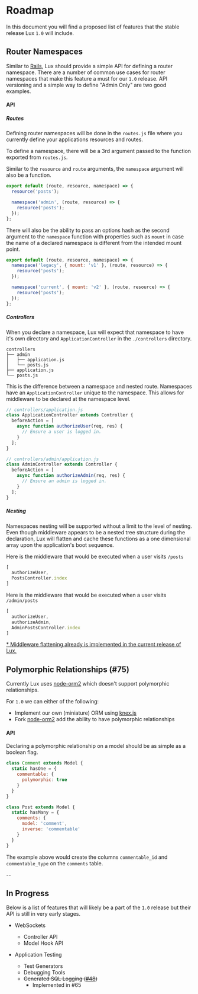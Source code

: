 # Roadmap

In this document you will find a proposed list of features that the stable
release Lux `1.0` will include.


## Router Namespaces

Similar to [Rails](http://guides.rubyonrails.org/routing.html#controller-namespaces-and-routing), Lux should provide a simple API for defining a router namespace. There are a number of common use cases for router namespaces that make this feature a must for our `1.0` release. API versioning and a simple way to define "Admin Only" are two good examples.

#### API

##### Routes

Defining router namespaces will be done in the `routes.js` file where you currently define your applications resources and routes.

To define a namespace, there will be a 3rd argument passed to the function exported from `routes.js`.

Similar to the `resource` and `route` arguments, the `namespace` argument will also be a function.

```javascript
export default (route, resource, namespace) => {
  resource('posts');

  namespace('admin', (route, resource) => {
    resource('posts');
  });
};
```

There will also be the ability to pass an options hash as the second argument to the `namespace` function with properties such as `mount` in case the name of a declared namespace is different from the intended mount point.

```javascript
export default (route, resource, namespace) => {
  namespace('legacy', { mount: 'v1' }, (route, resource) => {
    resource('posts');
  });

  namespace('current', { mount: 'v2' }, (route, resource) => {
    resource('posts');
  });
};
```

##### Controllers

When you declare a namespace, Lux will expect that namespace to have it's own directory and `ApplicationController` in the `./controllers` directory.

```
controllers
├── admin
│   ├── application.js
│   └── posts.js
├── application.js
└── posts.js
```

This is the difference between a namespace and nested route. Namespaces have an `ApplicationController` unique to the namespace. This allows for middleware to be declared at the namespace level.

```javascript
// controllers/application.js
class ApplicationController extends Controller {
  beforeAction = [
    async function authorizeUser(req, res) {
      // Ensure a user is logged in.
    }
  ];
}

// controllers/admin/application.js
class AdminController extends Controller {
  beforeAction = [
    async function authorizeAdmin(req, res) {
      // Ensure an admin is logged in.
    }
  ];
}
```

##### Nesting

Namespaces nesting will be supported without a limit to the level of nesting. Even though middleware appears to be a nested tree structure during the declaration, Lux will flatten and cache these functions as a one dimensional array upon the application's boot sequence.

Here is the middleware that would be executed when a user visits `/posts`

```javascript
[
  authorizeUser,
  PostsController.index
]
```

Here is the middleware that would be executed when a user visits `/admin/posts`

```javascript
[
  authorizeUser,
  authorizeAdmin,
  AdminPostsController.index
]
```

[\* Middleware flattening already is implemented in the current release of Lux.](https://github.com/postlight/lux/blob/master/src/packages/controller/decorators/action.js)


## Polymorphic Relationships (#75)

Currently Lux uses [node-orm2](http://dresende.github.io/node-orm2/) which doesn't support polymorphic relationships.

For `1.0` we can either of the following:

- Implement our own (miniature) ORM using [knex.js](http://knexjs.org/)
- Fork [node-orm2](http://dresende.github.io/node-orm2/) add the ability to have polymorphic relationships


#### API

Declaring a polymorphic relationship on a model should be as simple as a boolean flag.

```javascript
class Comment extends Model {
  static hasOne = {
    commentable: {
      polymorphic: true
    }
  }
}

class Post extends Model {
  static hasMany = {
    comments: {
      model: 'comment',
      inverse: 'commentable'
    }
  }
}
```

The example above would create the columns `commentable_id` and `commentable_type` on the `comments` table.


--


## In Progress

Below is a list of features that will likely be a part of the `1.0` release but their API is still in very early stages.

- WebSockets
  - Controller API
  - Model Hook API

- Application Testing
  - Test Generators
  - Debugging Tools
  - ~~Generated SQL Logging ([#48](https://github.com/postlight/lux/issues/48))~~
    - Implemented in #65
